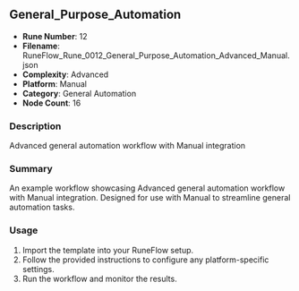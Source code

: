 ## General_Purpose_Automation

- **Rune Number**: 12
- **Filename**: RuneFlow_Rune_0012_General_Purpose_Automation_Advanced_Manual.json
- **Complexity**: Advanced
- **Platform**: Manual
- **Category**: General Automation
- **Node Count**: 16

### Description
Advanced general automation workflow with Manual integration

### Summary
An example workflow showcasing Advanced general automation workflow with Manual integration. Designed for use with Manual to streamline general automation tasks.

### Usage
1. Import the template into your RuneFlow setup.
2. Follow the provided instructions to configure any platform-specific settings.
3. Run the workflow and monitor the results.

